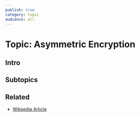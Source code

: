 ```yaml
---
publish: true
category: topic
audience: all
---
```

# Topic: Asymmetric Encryption 
## Intro

## Subtopics

## Related
- [Wikpedia Article](https://en.wikipedia.org/wiki/Public-key_cryptography)